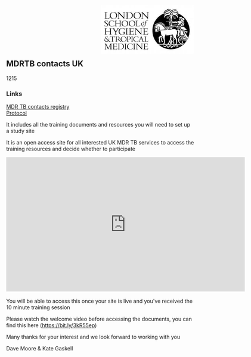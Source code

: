 <img align="right" src="img/lshtm_logo.jpeg">


<br/><br/>
<br/><br/>
<br/><br/>


## MDRTB contacts UK 
1215
### Links
[MDR TB contacts registry](https://mdrtb-contacts.lshtm.ac.uk/)  
[Protocol](/protocol/MDRTBcontactsRegistry_Protocol.pdf)




It includes all the training documents and resources you will need to set up a study site

It is an open access site for all interested UK MDR TB services to access the training resources and decide whether to participate

<iframe title="vimeo-player" src="https://player.vimeo.com/video/647248714?h=fb0c53afa1" width="640" height="360" frameborder="0" allowfullscreen></iframe>


You will be able to access this once your site is live and you've received the 10 minute training session

Please watch the welcome video before accessing the documents, you can find this here (https://bit.ly/3kR55ep)

Many thanks for your interest and we look forward to working with you

Dave Moore & Kate Gaskell

